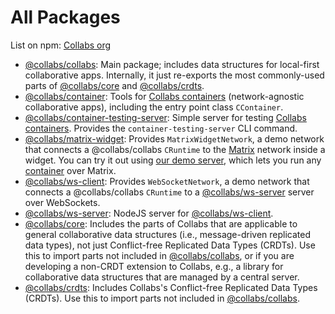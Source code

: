 # All Packages

List on npm: [Collabs org](https://www.npmjs.com/org/collabs)

- [@collabs/collabs](https://www.npmjs.com/package/@collabs/collabs): Main package; includes data structures for local-first collaborative apps. Internally, it just re-exports the most commonly-used parts of [@collabs/core](https://www.npmjs.com/package/@collabs/core) and [@collabs/crdts](https://www.npmjs.com/package/@collabs/crdts).
- [@collabs/container](https://www.npmjs.com/package/@collabs/container): Tools for [Collabs containers](./guide/containers.html) (network-agnostic collaborative apps), including the entry point class `CContainer`.
- [@collabs/container-testing-server](https://www.npmjs.com/package/@collabs/container-testing-server): Simple server for testing [Collabs containers](./guide/containers.html). Provides the `container-testing-server` CLI command.
- [@collabs/matrix-widget](https://www.npmjs.com/package/@collabs/matrix-widget): Provides `MatrixWidgetNetwork`, a demo network that connects a @collabs/collabs `CRuntime` to the [Matrix](https://matrix.org/) network inside a widget. You can try it out using [our demo server](https://collabs-demos.herokuapp.com/#matrix), which lets you run any [container](./guide/containers.html) over Matrix.
- [@collabs/ws-client](https://www.npmjs.com/package/@collabs/ws-client): Provides `WebSocketNetwork`, a demo network that connects a @collabs/collabs `CRuntime` to a [@collabs/ws-server](https://www.npmjs.com/package/@collabs/ws-server) server over WebSockets.
- [@collabs/ws-server](https://www.npmjs.com/package/@collabs/ws-server): NodeJS server for [@collabs/ws-client](https://www.npmjs.com/package/@collabs/ws-client).
- [@collabs/core](https://www.npmjs.com/package/@collabs/core): Includes the parts of Collabs that are applicable to general collaborative data structures (i.e., message-driven replicated data types), not just Conflict-free Replicated Data Types (CRDTs). Use this to import parts not included in [@collabs/collabs](https://www.npmjs.com/package/@collabs/collabs), or if you are developing a non-CRDT extension to Collabs, e.g., a library for collaborative data structures that are managed by a central server.
- [@collabs/crdts](https://www.npmjs.com/package/@collabs/crdts): Includes Collabs's Conflict-free Replicated Data Types (CRDTs). Use this to import parts not included in [@collabs/collabs](https://www.npmjs.com/package/@collabs/collabs).
